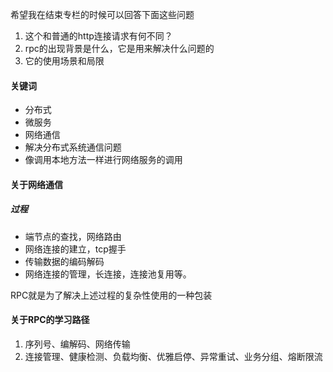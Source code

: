 希望我在结束专栏的时候可以回答下面这些问题

1. 这个和普通的http连接请求有何不同？
2. rpc的出现背景是什么，它是用来解决什么问题的
3. 它的使用场景和局限



#### 关键词

- 分布式
- 微服务
- 网络通信
- 解决分布式系统通信问题
- 像调用本地方法一样进行网络服务的调用





#### 关于网络通信

##### 过程

- 端节点的查找，网络路由
- 网络连接的建立，tcp握手
- 传输数据的编码解码
- 网络连接的管理，长连接，连接池复用等。

RPC就是为了解决上述过程的复杂性使用的一种包装





#### 关于RPC的学习路径

1. 序列号、编解码、网络传输
2. 连接管理、健康检测、负载均衡、优雅启停、异常重试、业务分组、熔断限流

